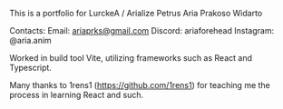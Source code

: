 This is a portfolio for LurckeA / Arialize
Petrus Aria Prakoso Widarto

Contacts:
Email: ariaprks@gmail.com
Discord: ariaforehead
Instagram: @aria.anim

Worked in build tool Vite, utilizing frameworks such as React and Typescript.

Many thanks to 1rens1 (https://github.com/1rens1) for teaching me the process in learning React and such.
